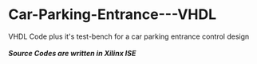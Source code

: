 # Car-Parking-Entrance---VHDL
VHDL Code plus it's test-bench for a car parking entrance control design 
<br />
<br />***Source Codes are written in Xilinx ISE***
